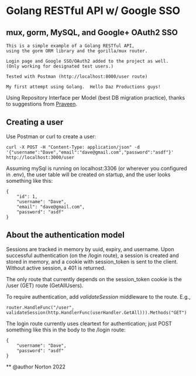 # Golang RESTful API w/ Google SSO
## mux, gorm, MySQL, and Google+ OAuth2 SSO

```
This is a simple example of a Golang RESTful API,
using the gorm ORM library and the gorilla/mux router.

Login page and Google SSO/OAuth2 added to the project as well.
(Only working for designated test users.)

Tested with Postman (http://localhost:8000/user route)

My first attempt using Golang.  Hello Daz Productions guys!
```

Using Repository Interface per Model (best DB migration practice),
thanks to suggestions from [Praveen](https://techinscribed.com/different-approaches-to-pass-database-connection-into-controllers-in-golang/).

## Creating a user

Use Postman or curl to create a user:
```
curl -X POST -H "Content-Type: application/json" -d '{"username":"Dave","email":"dave@gmail.com","password":"asdf"}' http://localhost:3000/user
```

Assuming mySql is running on localhost:3306 (or wherever you configured in .env), the user table will be created on startup, and the user looks something like this:

```
{
    "id": 1,
    "username": "Dave",
    "email": "dave@gmail.com",
    "password": "asdf"
}
```

## About the authentication model

Sessions are tracked in memory by uuid, expiry, and username.
Upon successful authentication (on the /login route), a session 
is created and stored in memory, and a cookie with session_token
is sent to the client.  Without active session, a 401 is returned.

The only route that currently depends on the session_token cookie 
is the /user (GET) route (GetAllUsers).

To require authentication, add *validateSession* middleware to the route.  E.g.,

```
router.HandleFunc("/user", validateSession(http.HandlerFunc(userHandler.GetAll))).Methods("GET")
```

The login route currently uses cleartext for authentication;
just POST something like this in the body to the /login route:

```
{
	"username": "Dave",
	"password": "asdf"
}
```

** @author Norton 2022